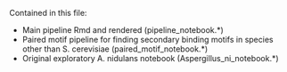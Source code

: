 Contained in this file:
 - Main pipeline Rmd and rendered (pipeline_notebook.*)
 - Paired motif pipeline for finding secondary binding motifs in species other than S. cerevisiae (paired_motif_notebook.*)
 - Original exploratory A. nidulans notebook (Aspergillus_ni_notebook.*)
